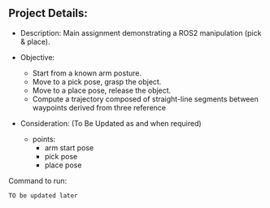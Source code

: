 ## Project Details:

- Description: Main assignment demonstrating a ROS2 manipulation (pick & place).
- Objective:
    - Start from a known arm posture.
    - Move to a pick pose, grasp the object.
    - Move to a place pose, release the object.
    - Compute a trajectory composed of straight-line segments between waypoints derived from three reference 

- Consideration: (To Be Updated as and when required)
    - points:
        - arm start pose
        - pick pose
        - place pose


Command to run:
```bash
TO be updated later
```
